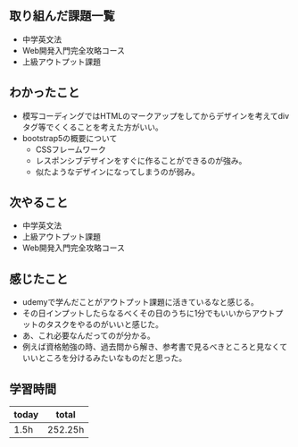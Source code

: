 ## 取り組んだ課題一覧

- 中学英文法
- Web開発入門完全攻略コース
- 上級アウトプット課題
## わかったこと

- 模写コーディングではHTMLのマークアップをしてからデザインを考えてdivタグ等でくくることを考えた方がいい。
- bootstrap5の概要について
	- CSSフレームワーク
	- レスポンシブデザインをすぐに作ることができるのが強み。
	- 似たようなデザインになってしまうのが弱み。
## 次やること

- 中学英文法
- 上級アウトプット課題
- Web開発入門完全攻略コース
## 感じたこと

- udemyで学んだことがアウトプット課題に活きているなと感じる。
- その日インプットしたらなるべくその日のうちに1分でもいいからアウトプットのタスクをやるのがいいと感じた。
- あ、これ必要なんだってのが分かる。
- 例えば資格勉強の時、過去問から解き、参考書で見るべきところと見なくていいところを分けるみたいなものだと思った。
## 学習時間

| today | total   |
| ----- | ------- |
| 1.5h  | 252.25h |



